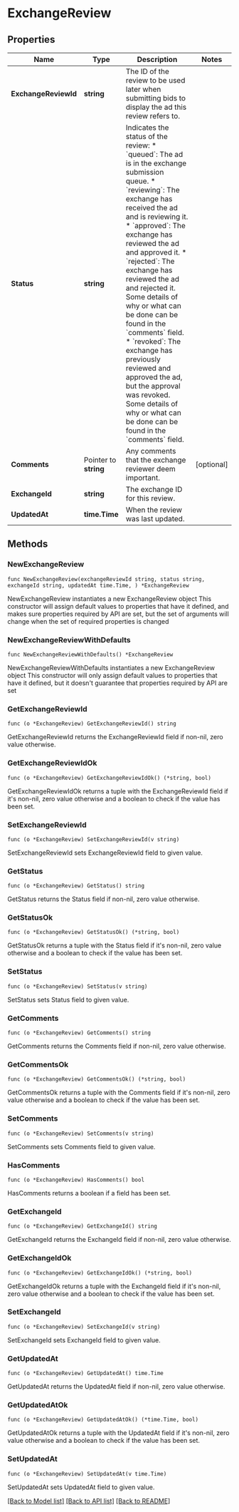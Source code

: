# ExchangeReview

## Properties

Name | Type | Description | Notes
------------ | ------------- | ------------- | -------------
**ExchangeReviewId** | **string** | The ID of the review to be used later when submitting bids to display the ad this review refers to. | 
**Status** | **string** | Indicates the status of the review: * &#x60;queued&#x60;: The ad is in the exchange submission queue. * &#x60;reviewing&#x60;: The exchange has received the ad and is reviewing it. * &#x60;approved&#x60;: The exchange has reviewed the ad and approved it. * &#x60;rejected&#x60;: The exchange has reviewed the ad and rejected it. Some details of why or what can be done can be found in the &#x60;comments&#x60; field. * &#x60;revoked&#x60;: The exchange has previously reviewed and approved the ad, but the approval was revoked. Some details of why or what can be done can be found in the &#x60;comments&#x60; field. | 
**Comments** | Pointer to **string** | Any comments that the exchange reviewer deem important. | [optional] 
**ExchangeId** | **string** | The exchange ID for this review. | 
**UpdatedAt** | **time.Time** | When the review was last updated. | 

## Methods

### NewExchangeReview

`func NewExchangeReview(exchangeReviewId string, status string, exchangeId string, updatedAt time.Time, ) *ExchangeReview`

NewExchangeReview instantiates a new ExchangeReview object
This constructor will assign default values to properties that have it defined,
and makes sure properties required by API are set, but the set of arguments
will change when the set of required properties is changed

### NewExchangeReviewWithDefaults

`func NewExchangeReviewWithDefaults() *ExchangeReview`

NewExchangeReviewWithDefaults instantiates a new ExchangeReview object
This constructor will only assign default values to properties that have it defined,
but it doesn't guarantee that properties required by API are set

### GetExchangeReviewId

`func (o *ExchangeReview) GetExchangeReviewId() string`

GetExchangeReviewId returns the ExchangeReviewId field if non-nil, zero value otherwise.

### GetExchangeReviewIdOk

`func (o *ExchangeReview) GetExchangeReviewIdOk() (*string, bool)`

GetExchangeReviewIdOk returns a tuple with the ExchangeReviewId field if it's non-nil, zero value otherwise
and a boolean to check if the value has been set.

### SetExchangeReviewId

`func (o *ExchangeReview) SetExchangeReviewId(v string)`

SetExchangeReviewId sets ExchangeReviewId field to given value.


### GetStatus

`func (o *ExchangeReview) GetStatus() string`

GetStatus returns the Status field if non-nil, zero value otherwise.

### GetStatusOk

`func (o *ExchangeReview) GetStatusOk() (*string, bool)`

GetStatusOk returns a tuple with the Status field if it's non-nil, zero value otherwise
and a boolean to check if the value has been set.

### SetStatus

`func (o *ExchangeReview) SetStatus(v string)`

SetStatus sets Status field to given value.


### GetComments

`func (o *ExchangeReview) GetComments() string`

GetComments returns the Comments field if non-nil, zero value otherwise.

### GetCommentsOk

`func (o *ExchangeReview) GetCommentsOk() (*string, bool)`

GetCommentsOk returns a tuple with the Comments field if it's non-nil, zero value otherwise
and a boolean to check if the value has been set.

### SetComments

`func (o *ExchangeReview) SetComments(v string)`

SetComments sets Comments field to given value.

### HasComments

`func (o *ExchangeReview) HasComments() bool`

HasComments returns a boolean if a field has been set.

### GetExchangeId

`func (o *ExchangeReview) GetExchangeId() string`

GetExchangeId returns the ExchangeId field if non-nil, zero value otherwise.

### GetExchangeIdOk

`func (o *ExchangeReview) GetExchangeIdOk() (*string, bool)`

GetExchangeIdOk returns a tuple with the ExchangeId field if it's non-nil, zero value otherwise
and a boolean to check if the value has been set.

### SetExchangeId

`func (o *ExchangeReview) SetExchangeId(v string)`

SetExchangeId sets ExchangeId field to given value.


### GetUpdatedAt

`func (o *ExchangeReview) GetUpdatedAt() time.Time`

GetUpdatedAt returns the UpdatedAt field if non-nil, zero value otherwise.

### GetUpdatedAtOk

`func (o *ExchangeReview) GetUpdatedAtOk() (*time.Time, bool)`

GetUpdatedAtOk returns a tuple with the UpdatedAt field if it's non-nil, zero value otherwise
and a boolean to check if the value has been set.

### SetUpdatedAt

`func (o *ExchangeReview) SetUpdatedAt(v time.Time)`

SetUpdatedAt sets UpdatedAt field to given value.



[[Back to Model list]](../README.md#documentation-for-models) [[Back to API list]](../README.md#documentation-for-api-endpoints) [[Back to README]](../README.md)


